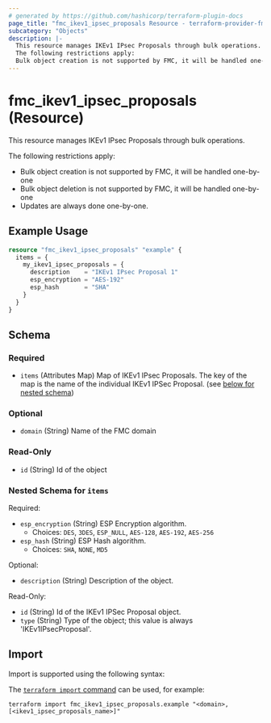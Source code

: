 ```yaml
---
# generated by https://github.com/hashicorp/terraform-plugin-docs
page_title: "fmc_ikev1_ipsec_proposals Resource - terraform-provider-fmc"
subcategory: "Objects"
description: |-
  This resource manages IKEv1 IPsec Proposals through bulk operations.
  The following restrictions apply:
  Bulk object creation is not supported by FMC, it will be handled one-by-oneBulk object deletion is not supported by FMC, it will be handled one-by-oneUpdates are always done one-by-one.
---
```


# fmc_ikev1_ipsec_proposals (Resource)

This resource manages IKEv1 IPsec Proposals through bulk operations.

The following restrictions apply:
  - Bulk object creation is not supported by FMC, it will be handled one-by-one
  - Bulk object deletion is not supported by FMC, it will be handled one-by-one
  - Updates are always done one-by-one.

## Example Usage

```terraform
resource "fmc_ikev1_ipsec_proposals" "example" {
  items = {
    my_ikev1_ipsec_proposals = {
      description    = "IKEv1 IPsec Proposal 1"
      esp_encryption = "AES-192"
      esp_hash       = "SHA"
    }
  }
}
```

<!-- schema generated by tfplugindocs -->
## Schema

### Required

- `items` (Attributes Map) Map of IKEv1 IPsec Proposals. The key of the map is the name of the individual IKEv1 IPSec Proposal. (see [below for nested schema](#nestedatt--items))

### Optional

- `domain` (String) Name of the FMC domain

### Read-Only

- `id` (String) Id of the object

<a id="nestedatt--items"></a>
### Nested Schema for `items`

Required:

- `esp_encryption` (String) ESP Encryption algorithm.
  - Choices: `DES`, `3DES`, `ESP_NULL`, `AES-128`, `AES-192`, `AES-256`
- `esp_hash` (String) ESP Hash algorithm.
  - Choices: `SHA`, `NONE`, `MD5`

Optional:

- `description` (String) Description of the object.

Read-Only:

- `id` (String) Id of the IKEv1 IPSec Proposal object.
- `type` (String) Type of the object; this value is always 'IKEv1IPsecProposal'.

## Import

Import is supported using the following syntax:

The [`terraform import` command](https://developer.hashicorp.com/terraform/cli/commands/import) can be used, for example:

```shell
terraform import fmc_ikev1_ipsec_proposals.example "<domain>,[<ikev1_ipsec_proposals_name>]"
```
